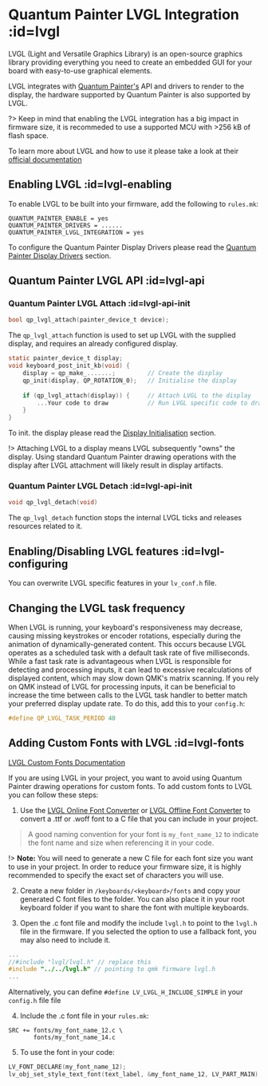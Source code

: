 # Quantum Painter LVGL Integration :id=lvgl

LVGL (Light and Versatile Graphics Library) is an open-source graphics library providing everything you need to create an embedded GUI for your board with easy-to-use graphical elements.

LVGL integrates with [Quantum Painter's](quantum_painter.md) API and drivers to render to the display, the hardware supported by Quantum Painter is also supported by LVGL.

?> Keep in mind that enabling the LVGL integration has a big impact in firmware size, it is recommeded to use a supported MCU with >256 kB of flash space.

To learn more about LVGL and how to use it please take a look at their [official documentation](https://docs.lvgl.io/8.2/intro/)

## Enabling LVGL :id=lvgl-enabling
To enable LVGL to be built into your firmware, add the following to `rules.mk`:

```make
QUANTUM_PAINTER_ENABLE = yes
QUANTUM_PAINTER_DRIVERS = ......
QUANTUM_PAINTER_LVGL_INTEGRATION = yes
```
To configure the Quantum Painter Display Drivers please read the [Quantum Painter Display Drivers](quantum_painter.md#quantum-painter-drivers) section.

## Quantum Painter LVGL API :id=lvgl-api

### Quantum Painter LVGL Attach :id=lvgl-api-init

```c
bool qp_lvgl_attach(painter_device_t device);
```

The `qp_lvgl_attach` function is used to set up LVGL with the supplied display, and requires an already configured display.

```c
static painter_device_t display;
void keyboard_post_init_kb(void) {
    display = qp_make_.......;         // Create the display
    qp_init(display, QP_ROTATION_0);   // Initialise the display
    
    if (qp_lvgl_attach(display)) {     // Attach LVGL to the display
        ...Your code to draw           // Run LVGL specific code to draw
    }
}
```
To init. the display please read the [Display Initialisation](quantum_painter.md#quantum-painter-api-init) section.

!> Attaching LVGL to a display means LVGL subsequently "owns" the display. Using standard Quantum Painter drawing operations with the display after LVGL attachment will likely result in display artifacts.
### Quantum Painter LVGL Detach :id=lvgl-api-init

```c
void qp_lvgl_detach(void)
```

The `qp_lvgl_detach` function stops the internal LVGL ticks and releases resources related to it.

## Enabling/Disabling LVGL features :id=lvgl-configuring

You can overwrite LVGL specific features in your `lv_conf.h` file.

## Changing the LVGL task frequency

When LVGL is running, your keyboard's responsiveness may decrease, causing missing keystrokes or encoder rotations, especially during the animation of dynamically-generated content. This occurs because LVGL operates as a scheduled task with a default task rate of five milliseconds. While a fast task rate is advantageous when LVGL is responsible for detecting and processing inputs, it can lead to excessive recalculations of displayed content, which may slow down QMK's matrix scanning. If you rely on QMK instead of LVGL for processing inputs, it can be beneficial to increase the time between calls to the LVGL task handler to better match your preferred display update rate. To do this, add this to your `config.h`:

```c
#define QP_LVGL_TASK_PERIOD 40
```

## Adding Custom Fonts with LVGL :id=lvgl-fonts

[LVGL Custom Fonts Documentation](https://docs.lvgl.io/master/overview/font.html#add-a-new-font)

If you are using LVGL in your project, you want to avoid using Quantum Painter drawing operations for custom fonts. To add custom fonts to LVGL you can follow these steps:


1. Use the [LVGL Online Font Converter](https://lvgl.io/tools/fontconverter) or [LVGL Offline Font Converter](https://github.com/lvgl/lv_font_conv) to convert a .ttf or .woff font to a C file that you can include in your project.
> A good naming convention for your font is `my_font_name_12` to indicate the font name and size when referencing it in your code.

!> **Note:** You will need to generate a new C file for each font size you want to use in your project. In order to reduce your firmware size, it is highly recommended to specify the exact set of characters you will use.

2. Create a new folder in `/keyboards/<keyboard>/fonts` and copy your generated C font files to the folder. You can also place it in your root keyboard folder if you want to share the font with multiple keyboards.

3. Open the .c font file and modify the include `lvgl.h` to point to the `lvgl.h` file in the firmware. If you selected the option to use a fallback font, you may also need to include it.
```c
...
//#include "lvgl/lvgl.h" // replace this
#include "../../lvgl.h" // pointing to qmk firmware lvgl.h
...
```
Alternatively, you can define `#define LV_LVGL_H_INCLUDE_SIMPLE` in your `config.h` file file

4. Include the .c font file in your `rules.mk`:
```
SRC += fonts/my_font_name_12.c \
       fonts/my_font_name_14.c
```

5. To use the font in your code:
```c
LV_FONT_DECLARE(my_font_name_12);
lv_obj_set_style_text_font(text_label, &my_font_name_12, LV_PART_MAIN);
```
